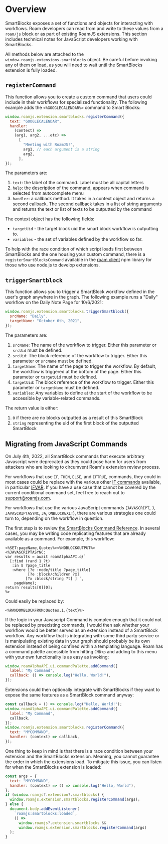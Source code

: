 # Overview

SmartBlocks exposes a set of functions and objects for interacting with workflows. Roam developers can read from and write to these values from a `roam/js` block or as part of existing RoamJS extensions. This section includes technical notes for JavaScript developers working with SmartBlocks.

All methods below are attached to the `window.roamjs.extensions.smartblocks` object. Be careful before invoking any of them on load, as you will need to wait until the SmartBlocks extension is fully loaded.

## `registerCommand`

This function allows you to create a custom command that users could include in their workflows for specialized functionality. The following example adds the `<%GOOGLECALENDAR%>` command to Smart Blocks:

```javascript
window.roamjs.extension.smartblocks.registerCommand({
  text: "GOOGLECALENDAR",
  handler:
    (context) =>
    (arg1, arg2, ...etc) =>
      [
        "Meeting with RoamJS!",
        arg1, // each argument is a string
        arg2,
      ],
});
```

The parameters are:

1. `text`: the label of the command. Label must be all capital letters
2. `help`: the description of the command, appears when command is selected from autocomplete menu
3. `handler`: a callback method. It takes in a context object and returns a second callback. The second callback takes in a list of string arguments and returns the text or list of texts to be outputted by the command

The context object has the following fields:

- `targetUid` - the target block uid the smart block workflow is outputting to.
- `variables` - the set of variables defined by the workflow so far.

To help with the race condition of which script loads first between SmartBlocks and the one housing your custom command, there is a `registerSmartBlocksCommand` available in the [roam client](https://github.com/dvargas92495/roamjs-components/blob/main/src/util/registerSmartBlocksCommand.ts) npm library for those who use node.js to develop extensions.

## `triggerSmartblock`

This function allows you to trigger a SmartBlock workflow defined in the user's graph anywhere in the graph. The following example runs a "Daily" workflow on the Daily Note Page for 10/6/2021:

```javascript
window.roamjs.extension.smartblocks.triggerSmartblock({
  srcName: "Daily",
  targetName: "October 6th, 2021",
});
```

The parameters are:

1. `srcName`: The name of the workflow to trigger. Either this parameter or `srcUid` must be defined.
2. `srcUid`: The block reference of the workflow to trigger. Either this parameter or `srcName` must be defined.
3. `targetName`: The name of the page to trigger the workflow. By default, the workflow is triggered at the bottom of the page. Either this parameter or `targetUid` must be defined.
4. `targetUid`: The block reference of the workflow to trigger. Either this parameter or `targetName` must be defined.
5. `variables`: Any variables to define at the start of the workflow to be accessible by variable-related commands.

The return value is either:

1. `0` if there are no blocks outputted as a result of this SmartBlock
2. `string` representing the uid of the first block of the outputted SmartBlock

## Migrating from JavaScript Commands

On July 4th, 2022, all SmartBlock commands that execute arbitrary Javascript were deprecated as they could pose harm for users from attackers who are looking to circumvent Roam's extension review process.

For workflows that use `IF`, `THEN`, `ELSE`, and `IFTRUE`, commands, they could in most cases could be replace with the various other [IF commands](Command-Reference#logic-control-commands) available, in particular [IFVAR](Command-Reference#ifvar). If you have a use case that cannot be covered by the current conditional command set, feel free to reach out to support@roamjs.com.

For workflows that use the various JavaScript commands (`JAVASCRIPT`, `J`, `JAVASCRIPTASYNC`, `JA`, `ONBLOCKEXIT`), there are various strategies one could turn to, depending on the workflow in question.

The first step is to review [the SmartBlocks Command Reference](Command-Reference). In several cases, you may be writing code replicating features that are already available as a command. For example, this workflow:

```plain text
<%SET:pageName,Quotes%><%NOBLOCKOUTPUT%>
<%JAVASCRIPTASYNC:
var results = await roamAlphaAPI.q(`
  [:find (rand 1 ?t)
   :in $ ?page_title
   :where [?e :node/title ?page_title]
          [?e :block/children ?x]
         [?x :block/string ?t] ] `,
	pageName);
return results[0][0];
%>
```

Could easily be replaced by:

```plain text
<%RANDOMBLOCKFROM:Quotes,1,{text}%>
```

If the logic in your Javascript Command is complex enough that it could not be replaced by preexisting commands, I would then ask whether your workflow would be better served as an extension instead of a SmartBlock workflow. Any workflow that is integrating with some third party service or is manipulating existing data in your graph should probably be its own extension instead of being confined within a templating language. Roam has a command palette accessible from hitting `CMD+p` and adding to this menu with your own functionality is as easy as invoking:

```javascript
window.roamAlphaAPI.ui.commandPalette.addCommand({
  label: "My Command",
  callback: () => console.log("Hello, World!"),
});
```

Extensions could then optionally integrate with SmartBlocks if they want to expose the same features as a SmartBlock command anyway:

```javascript
const callback = () => console.log("Hello, World!");
window.roamAlphaAPI.ui.commandPalette.addCommand({
  label: "My Command",
  callback,
});
window.roamjs.extension.smartblocks.registerCommand({
  text: "MYCOMMAND",
  handler: (context) => callback,
});
```

One thing to keep in mind is that there is a race condition between your extension and the SmartBlocks extension. Meaning, you cannot guarantee the order in which the extensions load. To mitigate this issue, you can listen for when the SmartBlocks extension is loaded:

```javascript
const args = {
  text: "MYCOMMAND",
  handler: (context) => () => console.log("Hello, World"),
};
if (window.roamjs?.extension?.smartblocks) {
  window.roamjs.extension.smartblocks.registerCommand(args);
} else {
  document.body.addEventListener(
    `roamjs:smartblocks:loaded`,
    () =>
      window.roamjs?.extension.smartblocks &&
      window.roamjs.extension.smartblocks.registerCommand(args)
  );
}
```
